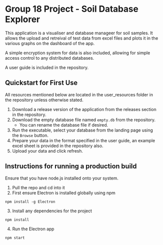 # Group 18 Project - Soil Database Explorer
This application is a visualiser and database manageer for soil samples. It allows the upload and retreival of test data from excel files and plots it in the various graphs on the dashboard of the app.

A simple encryption system for data is also included, allowing for simple access control to any distributed databases.

A user guide is included in the repository.


## Quickstart for First Use
All resources mentioned below are located in the user_resources folder in the repository unless otherwise stated.

1. Download a release version of the application from the releases section in the repository. 
2. Download the empty database file named `empty.db` from the repository.
    - You can rename the database file if desired.
3. Run the executable, select your database from the landing page using the `Browse` button.
4. Prepare your data in the format specified in the user guide, an example excel sheet is provided in the repository also.
5. Upload your data and click refresh.



## Instructions for running a production build
Ensure that you have node.js installed onto your system.

1. Pull the repo and cd into it
2. First ensure Electron is installed globally using npm
```
npm install -g Electron
```
3. Install any dependencies for the project
```
npm install
```
4. Run the Electron app
```
npm start
```